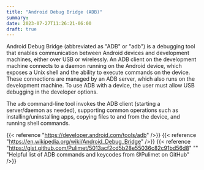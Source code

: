 ```yaml
---
title: "Android Debug Bridge (ADB)"
summary:
date: 2023-07-27T11:26:21-06:00
draft: true
---
```


Android Debug Bridge (abbreviated as "ADB" or "adb") is a debugging tool that enables communication between Android devices and development machines, either over USB or wirelessly. An ADB client on the development machine connects to a daemon running on the Android device, which exposes a Unix shell and the ability to execute commands on the device. These connections are managed by an ADB server, which also runs on the development machine. To use ADB with a device, the user must allow USB debugging in the developer options.

The `adb` command-line tool invokes the ADB client (starting a server/daemon as needed), supporting common operations such as installing/uninstalling apps, copying files to and from the device, and running shell commands.

{{< reference "https://developer.android.com/tools/adb" />}}
{{< reference "https://en.wikipedia.org/wiki/Android_Debug_Bridge" />}}
{{< reference "https://gist.github.com/Pulimet/5013acf2cd5b28e55036c82c91bd56d8" "" "Helpful list of ADB commands and keycodes from @Pulimet on GitHub" />}}